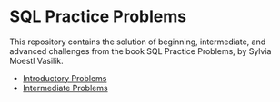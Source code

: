 # SQL Practice Problems

This repository contains the solution of beginning, intermediate, and advanced challenges from the book SQL Practice Problems, by Sylvia Moestl Vasilik.

- [Introductory Problems](https://github.com/amanda-nascimentobarbosa/sql_practice_problems/blob/1960c87eed813beebb024008030c61ba8b9d5b24/Introductory%20Problems.md)
- [Intermediate Problems](https://github.com/amanda-nascimentobarbosa/sql_practice_problems/blob/ff1708b69fe957fdbba8b70115002f30c5ea18d8/Intermediate%20Problems.md)
